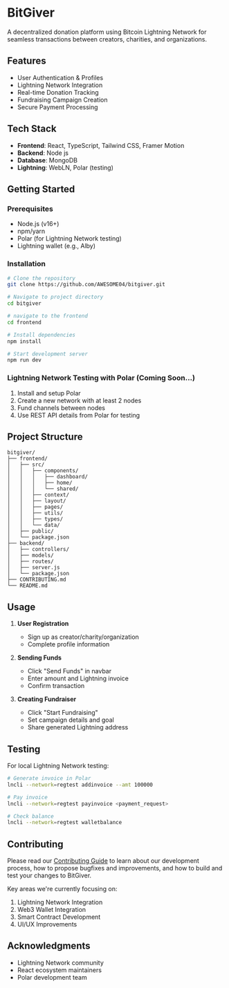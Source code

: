 # BitGiver

A decentralized donation platform using Bitcoin Lightning Network for seamless transactions between creators, charities, and organizations.

## Features

- User Authentication & Profiles
- Lightning Network Integration
- Real-time Donation Tracking
- Fundraising Campaign Creation
- Secure Payment Processing

## Tech Stack

- **Frontend**: React, TypeScript, Tailwind CSS, Framer Motion
- **Backend**: Node js
- **Database**:  MongoDB
- **Lightning**: WebLN, Polar (testing)

## Getting Started

### Prerequisites

- Node.js (v16+)
- npm/yarn
- Polar (for Lightning Network testing)
- Lightning wallet (e.g., Alby)

### Installation

```bash
# Clone the repository
git clone https://github.com/AWESOME04/bitgiver.git

# Navigate to project directory
cd bitgiver

# navigate to the frontend
cd frontend

# Install dependencies
npm install

# Start development server
npm run dev
```

### Lightning Network Testing with Polar (Coming Soon...)

1. Install and setup Polar
2. Create a new network with at least 2 nodes
3. Fund channels between nodes
4. Use REST API details from Polar for testing


## Project Structure

```
bitgiver/
├── frontend/
│   ├── src/
│   │   ├── components/
│   │   │   ├── dashboard/
│   │   │   ├── home/
│   │   │   └── shared/
│   │   ├── context/
│   │   ├── layout/
│   │   ├── pages/
│   │   ├── utils/
│   │   ├── types/
│   │   └── data/
│   ├── public/
│   └── package.json
├── backend/
│   ├── controllers/
│   ├── models/
│   ├── routes/
│   ├── server.js
│   └── package.json
├── CONTRIBUTING.md
└── README.md
```

## Usage

1. **User Registration**
   - Sign up as creator/charity/organization
   - Complete profile information

2. **Sending Funds**
   - Click "Send Funds" in navbar
   - Enter amount and Lightning invoice
   - Confirm transaction

3. **Creating Fundraiser**
   - Click "Start Fundraising"
   - Set campaign details and goal
   - Share generated Lightning address

## Testing

For local Lightning Network testing:

```bash
# Generate invoice in Polar
lncli --network=regtest addinvoice --amt 100000

# Pay invoice
lncli --network=regtest payinvoice <payment_request>

# Check balance
lncli --network=regtest walletbalance
```

## Contributing

Please read our [Contributing Guide](./CONTRIBUTING.md) to learn about our development process, how to propose bugfixes and improvements, and how to build and test your changes to BitGiver.

Key areas we're currently focusing on:
1. Lightning Network Integration
2. Web3 Wallet Integration
3. Smart Contract Development
4. UI/UX Improvements

## Acknowledgments

- Lightning Network community
- React ecosystem maintainers
- Polar development team
